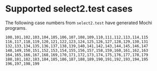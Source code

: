 # Supported select2.test cases

The following case numbers from `select2.test` have generated Mochi programs.

```
100,101,102,103,104,105,106,107,108,109,110,111,112,113,114,115
116,117,118,119,120,121,122,123,124,125,126,127,128,129,130,131
132,133,134,135,136,137,138,139,140,141,142,143,144,145,146,147
148,149,150,151,152,153,154,155,156,157,158,159,160,161,162,163
164,165,166,167,168,169,170,171,172,173,174,175,176,177,178,179
180,181,182,183,184,185,186,187,188,189,190,191,192,193,194,195
196,197,198,199
```
